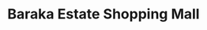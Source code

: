 ---
title: "Baraka Estate Shopping Mall"
url: /nairobi/baraka-estate-shopping-mall/
shop: Supermarkt
---